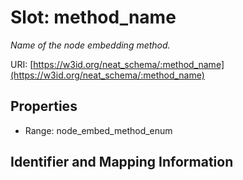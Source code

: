 # Slot: method_name
_Name of the node embedding method._


URI: [https://w3id.org/neat_schema/:method_name](https://w3id.org/neat_schema/:method_name)



<!-- no inheritance hierarchy -->


## Properties

 * Range: node_embed_method_enum



## Identifier and Mapping Information





